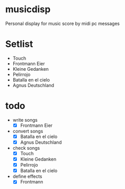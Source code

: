# musicdisp
Personal display for music score by midi pc messages


# Setlist
* Touch
* Frontmann Eier
* Kleine Gedanken
* Pelirrojo
* Batalla en el cielo
* Agnus Deutschland


# todo
* write songs
  * [x] Frontmann Eier

* convert songs
  * [x] Batalla en el cielo
  * [x] Agnus Deutschland

* check songs
  * [x] Touch
  * [x] Kleine Gedanken
  * [x] Pelirrojo
  * [x] Batalla en el cielo

* define effects
  * [x] Frontmann